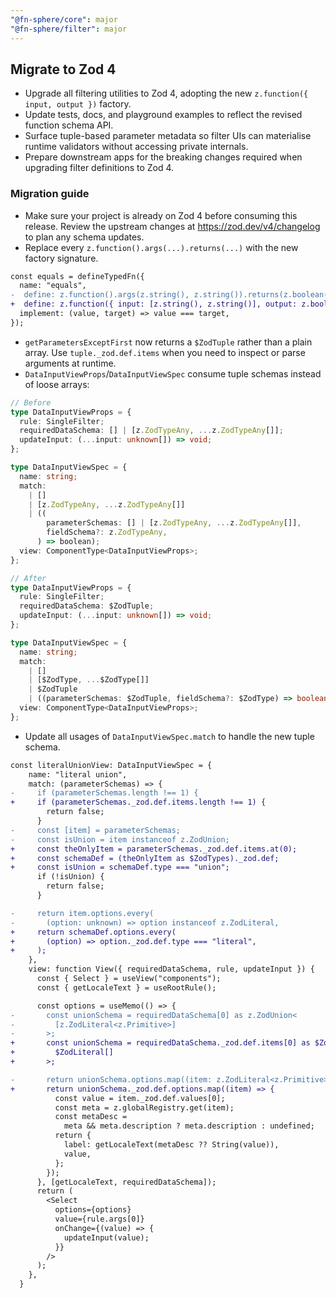 ```yaml
---
"@fn-sphere/core": major
"@fn-sphere/filter": major
---
```


## Migrate to Zod 4

- Upgrade all filtering utilities to Zod 4, adopting the new `z.function({ input, output })` factory.
- Update tests, docs, and playground examples to reflect the revised function schema API.
- Surface tuple-based parameter metadata so filter UIs can materialise runtime validators without accessing private internals.
- Prepare downstream apps for the breaking changes required when upgrading filter definitions to Zod 4.

### Migration guide

- Make sure your project is already on Zod 4 before consuming this release. Review the upstream changes at <https://zod.dev/v4/changelog> to plan any schema updates.
- Replace every `z.function().args(...).returns(...)` with the new factory signature.

```diff
const equals = defineTypedFn({
  name: "equals",
-  define: z.function().args(z.string(), z.string()).returns(z.boolean()),
+  define: z.function({ input: [z.string(), z.string()], output: z.boolean() }),
  implement: (value, target) => value === target,
});
```

- `getParametersExceptFirst` now returns a `$ZodTuple` rather than a plain array. Use `tuple._zod.def.items` when you need to inspect or parse arguments at runtime.
- `DataInputViewProps`/`DataInputViewSpec` consume tuple schemas instead of loose arrays:

```ts
// Before
type DataInputViewProps = {
  rule: SingleFilter;
  requiredDataSchema: [] | [z.ZodTypeAny, ...z.ZodTypeAny[]];
  updateInput: (...input: unknown[]) => void;
};

type DataInputViewSpec = {
  name: string;
  match:
    | []
    | [z.ZodTypeAny, ...z.ZodTypeAny[]]
    | ((
        parameterSchemas: [] | [z.ZodTypeAny, ...z.ZodTypeAny[]],
        fieldSchema?: z.ZodTypeAny,
      ) => boolean);
  view: ComponentType<DataInputViewProps>;
};

// After
type DataInputViewProps = {
  rule: SingleFilter;
  requiredDataSchema: $ZodTuple;
  updateInput: (...input: unknown[]) => void;
};

type DataInputViewSpec = {
  name: string;
  match:
    | []
    | [$ZodType, ...$ZodType[]]
    | $ZodTuple
    | ((parameterSchemas: $ZodTuple, fieldSchema?: $ZodType) => boolean);
  view: ComponentType<DataInputViewProps>;
};
```

- Update all usages of `DataInputViewSpec.match` to handle the new tuple schema.

```diff
const literalUnionView: DataInputViewSpec = {
    name: "literal union",
    match: (parameterSchemas) => {
-     if (parameterSchemas.length !== 1) {
+     if (parameterSchemas._zod.def.items.length !== 1) {
        return false;
      }
-     const [item] = parameterSchemas;
-     const isUnion = item instanceof z.ZodUnion;
+     const theOnlyItem = parameterSchemas._zod.def.items.at(0);
+     const schemaDef = (theOnlyItem as $ZodTypes)._zod.def;
+     const isUnion = schemaDef.type === "union";
      if (!isUnion) {
        return false;
      }

-     return item.options.every(
-       (option: unknown) => option instanceof z.ZodLiteral,
+     return schemaDef.options.every(
+       (option) => option._zod.def.type === "literal",
+     );
    },
    view: function View({ requiredDataSchema, rule, updateInput }) {
      const { Select } = useView("components");
      const { getLocaleText } = useRootRule();

      const options = useMemo(() => {
-       const unionSchema = requiredDataSchema[0] as z.ZodUnion<
-         [z.ZodLiteral<z.Primitive>]
-       >;
+       const unionSchema = requiredDataSchema._zod.def.items[0] as $ZodUnion<
+         $ZodLiteral[]
+       >;

-       return unionSchema.options.map((item: z.ZodLiteral<z.Primitive>) => ({
+       return unionSchema._zod.def.options.map((item) => {
          const value = item._zod.def.values[0];
          const meta = z.globalRegistry.get(item);
          const metaDesc =
            meta && meta.description ? meta.description : undefined;
          return {
            label: getLocaleText(metaDesc ?? String(value)),
            value,
          };
        });
      }, [getLocaleText, requiredDataSchema]);
      return (
        <Select
          options={options}
          value={rule.args[0]}
          onChange={(value) => {
            updateInput(value);
          }}
        />
      );
    },
  }
```
